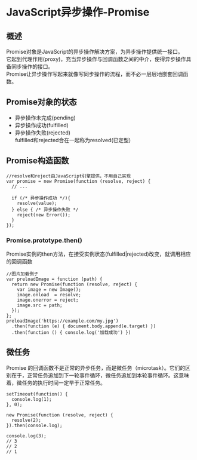 # JavaScript异步操作-Promise
## 概述
Promise对象是JavaScript的异步操作解决方案，为异步操作提供统一接口。  
它起到代理作用(proxy)，充当异步操作与回调函数之间的中介，使得异步操作具备同步操作的接口。  
Promise让异步操作写起来就像写同步操作的流程，而不必一层层地嵌套回调函数。  
## Promise对象的状态
- 异步操作未完成(pending)  
- 异步操作成功(fulfilled)
- 异步操作失败(rejected)  
fulfilled和rejected合在一起称为resolved(已定型)  
## Promise构造函数
```
//resolve和reject由JavaScript引擎提供，不用自己实现
var promise = new Promise(function (resolve, reject) {
  // ...

  if (/* 异步操作成功 */){
    resolve(value);
  } else { /* 异步操作失败 */
    reject(new Error());
  }
});
```
### Promise.prototype.then()  
Promise实例的then方法，在接受实例状态(fulfilled|rejected)改变，就调用相应的回调函数  
```
//图片加载例子
var preloadImage = function (path) {
  return new Promise(function (resolve, reject) {
    var image = new Image();
    image.onload  = resolve;
    image.onerror = reject;
    image.src = path;
  });
};
preloadImage('https://example.com/my.jpg')
  .then(function (e) { document.body.append(e.target) })
  .then(function () { console.log('加载成功') })
```
## 微任务  
Promise 的回调函数不是正常的异步任务，而是微任务（microtask）。它们的区别在于，正常任务追加到下一轮事件循环，微任务追加到本轮事件循环。这意味着，微任务的执行时间一定早于正常任务。  
```
setTimeout(function() {
  console.log(1);
}, 0);

new Promise(function (resolve, reject) {
  resolve(2);
}).then(console.log);

console.log(3);
// 3
// 2
// 1
```
